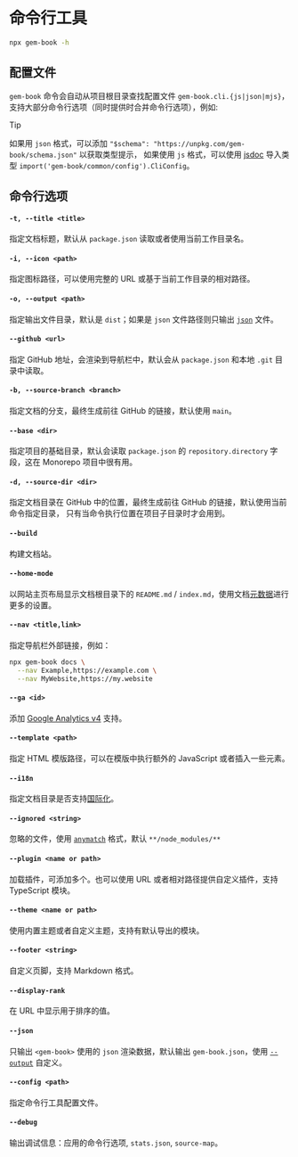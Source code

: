 # 命令行工具

```bash
npx gem-book -h
```

## 配置文件

`gem-book` 命令会自动从项目根目录查找配置文件 `gem-book.cli.{js|json|mjs}`，支持大部分命令行选项（同时提供时合并命令行选项），例如:

<gbp-raw src="gem-book.cli.json" range="1,3-"></gbp-raw>

> [!TIP]
> 如果用 `json` 格式，可以添加 `"$schema": "https://unpkg.com/gem-book/schema.json"` 以获取类型提示，
> 如果使用 `js` 格式，可以使用 [jsdoc](https://jsdoc.app/tags-type) 导入类型 `import('gem-book/common/config').CliConfig`。

## 命令行选项

#### `-t, --title <title>`

指定文档标题，默认从 `package.json` 读取或者使用当前工作目录名。

#### `-i, --icon <path>`

指定图标路径，可以使用完整的 URL 或基于当前工作目录的相对路径。

#### `-o, --output <path>`

指定输出文件目录，默认是 `dist`；如果是 `json` 文件路径则只输出 [`json`](#--json) 文件。

#### `--github <url>`

指定 GitHub 地址，会渲染到导航栏中，默认会从 `package.json` 和本地 `.git` 目录中读取。

#### `-b, --source-branch <branch>`

指定文档的分支，最终生成前往 GitHub 的链接，默认使用 `main`。

#### `--base <dir>`

指定项目的基础目录，默认会读取 `package.json` 的 `repository.directory` 字段，这在 Monorepo 项目中很有用。

#### `-d, --source-dir <dir>`

指定文档目录在 GitHub 中的位置，最终生成前往 GitHub 的链接，默认使用当前命令指定目录，
只有当命令执行位置在项目子目录时才会用到。

#### `--build`

构建文档站。

#### `--home-mode`

以网站主页布局显示文档根目录下的 `README.md` / `index.md`，使用文档[元数据](./004-metadata.md)进行更多的设置。

#### `--nav <title,link>`

指定导航栏外部链接，例如：

```bash
npx gem-book docs \
  --nav Example,https://example.com \
  --nav MyWebsite,https://my.website
```

#### `--ga <id>`

添加 [Google Analytics v4](https://developers.google.com/analytics/devguides/collection/ga4) 支持。

#### `--template <path>`

指定 HTML 模版路径，可以在模版中执行额外的 JavaScript 或者插入一些元素。

#### `--i18n`

指定文档目录是否支持[国际化](./002-i18n.md)。

#### `--ignored <string>`

忽略的文件，使用 [`anymatch`](https://github.com/micromatch/anymatch) 格式，默认 `**/node_modules/**`

#### `--plugin <name or path>`

加载插件，可添加多个。也可以使用 URL 或者相对路径提供自定义插件，支持 TypeScript 模块。

#### `--theme <name or path>`

使用内置主题或者自定义主题，支持有默认导出的模块。

#### `--footer <string>`

自定义页脚，支持 Markdown 格式。

#### `--display-rank`

在 URL 中显示用于排序的值。

#### `--json`

只输出 `<gem-book>` 使用的 `json` 渲染数据，默认输出 `gem-book.json`，使用 [`--output`](#-o,---output-path) 自定义。

#### `--config <path>`

指定命令行工具配置文件。

#### `--debug`

输出调试信息：应用的命令行选项, `stats.json`, `source-map`。
